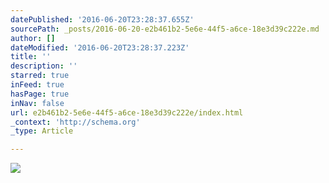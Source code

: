 ```yaml
---
datePublished: '2016-06-20T23:28:37.655Z'
sourcePath: _posts/2016-06-20-e2b461b2-5e6e-44f5-a6ce-18e3d39c222e.md
author: []
dateModified: '2016-06-20T23:28:37.223Z'
title: ''
description: ''
starred: true
inFeed: true
hasPage: true
inNav: false
url: e2b461b2-5e6e-44f5-a6ce-18e3d39c222e/index.html
_context: 'http://schema.org'
_type: Article

---
```

![](https://the-grid-user-content.s3-us-west-2.amazonaws.com/62a24b63-0b8d-4d4c-bdba-e8d9bd98b96a.png)